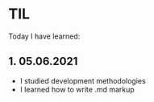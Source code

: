 # TIL
Today I have learned:
## 1. 05.06.2021
* I studied development methodologies
* I learned how to write .md markup
